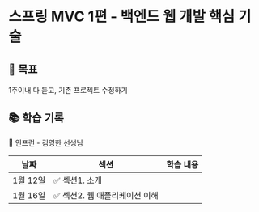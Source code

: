 # 스프링 MVC 1편 - 백엔드 웹 개발 핵심 기술

## 🔌 목표

1주이내 다 듣고, 기존 프로젝트 수정하기

## 📚 학습 기록

👤 인프런 - 김영한 선생님

| 날짜      | 섹션                  | 학습 내용 |
|---------|---------------------|-------|
| 1월 12일  | ✅ 섹션1. 소개           |       |
| 1월 16일  | ✅ 섹션2. 웹 애플리케이션 이해  |       |
